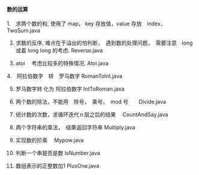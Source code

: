 #### 数的运算

1.　求两个数的和, 使用了 map， key 存放值，value 存放　index．	   TwoSum.java

2. 求数的反序, 难点在于溢出的怕判断，　遇到数的处理问题，　需要注意　long 或着 long long 的考虑.    Reverse.java

3. atoi 　考虑比较多的特殊情况.     Atoi.java

4.　阿拉伯数字　转　罗马数字   RomanToInt.java

5. 罗马数字转 化为 阿拉伯数字  IntToRoman.java

6. 两个数的除法，不能用　除号，　乘号，　mod 号　　Divide.java

7. 统计数的次数，求循环迭代ｎ层之后的结果　 CountAndSay.java
　
8. 两个字符串的乘法，　结果返回字符串  Multiply.java

9. 实现数的阶乘 　Mypow.java
 
10. 判断一个串是否是数  IsNumber.java

11. 数组表示的正整数加1 PlusOne.java 

